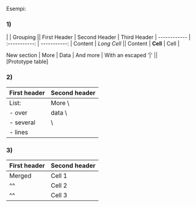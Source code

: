 Esempi: 
### 1)

|             |          Grouping           ||
First Header  | Second Header | Third Header |
 ------------ | :-----------: | -----------: |
Content       |          *Long Cell*        ||
Content       |   **Cell**    |         Cell |

New section   |     More      |         Data |
And more      | With an escaped '\|'         ||  
[Prototype table]

### 2)

First header | Second header
-------------|---------------
List:        | More  \
- over       | data  \
- several    |       \
- lines      |

### 3)

First header | Second header
-------------|---------------
Merged       | Cell 1
^^           | Cell 2
^^           | Cell 3
